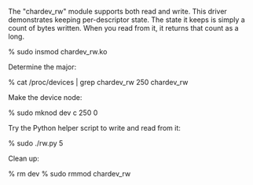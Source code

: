 The "chardev_rw" module supports both read and write.
This driver demonstrates keeping per-descriptor state.
The state it keeps is simply a count of bytes written.
When you read from it, it returns that count as a long.

  % sudo insmod chardev_rw.ko 

Determine the major:

% cat /proc/devices | grep chardev_rw
250 chardev_rw

Make the device node:

  % sudo mknod dev c 250 0

Try the Python helper script to write and read from it:

  % sudo ./rw.py
  5

Clean up:

  % rm dev
  % sudo rmmod chardev_rw
